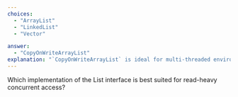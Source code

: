 ```yaml
---
choices:
  - "ArrayList"
  - "LinkedList"
  - "Vector"

answer:
  - "CopyOnWriteArrayList"
explanation: "`CopyOnWriteArrayList` is ideal for multi-threaded environments where reads are frequent and writes are infrequent."
---
```

Which implementation of the List interface is best suited for read-heavy concurrent access?